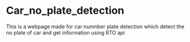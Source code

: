 # Car_no_plate_detection
This is a webpage made for car nunmber plate detection which detect the no plate of car and get information using RTO api
